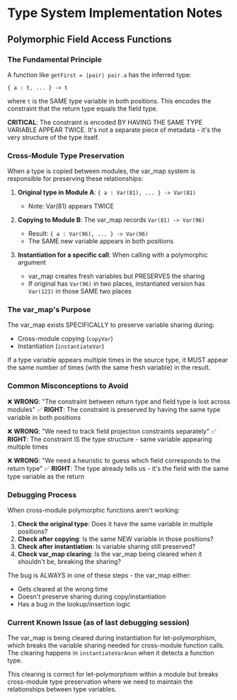# Type System Implementation Notes

## Polymorphic Field Access Functions

### The Fundamental Principle
A function like `getFirst = |pair| pair.a` has the inferred type:
```
{ a : t, ... } -> t
```
where `t` is the SAME type variable in both positions. This encodes the constraint that the return type equals the field type.

**CRITICAL**: The constraint is encoded BY HAVING THE SAME TYPE VARIABLE APPEAR TWICE. It's not a separate piece of metadata - it's the very structure of the type itself.

### Cross-Module Type Preservation

When a type is copied between modules, the var_map system is responsible for preserving these relationships:

1. **Original type in Module A**: `{ a : Var(81), ... } -> Var(81)`
   - Note: Var(81) appears TWICE

2. **Copying to Module B**: The var_map records `Var(81) -> Var(96)`
   - Result: `{ a : Var(96), ... } -> Var(96)`
   - The SAME new variable appears in both positions

3. **Instantiation for a specific call**: When calling with a polymorphic argument
   - var_map creates fresh variables but PRESERVES the sharing
   - If original has `Var(96)` in two places, instantiated version has `Var(123)` in those SAME two places

### The var_map's Purpose

The var_map exists SPECIFICALLY to preserve variable sharing during:
- Cross-module copying (`copyVar`)
- Instantiation (`instantiateVar`)

If a type variable appears multiple times in the source type, it MUST appear the same number of times (with the same fresh variable) in the result.

### Common Misconceptions to Avoid

❌ **WRONG**: "The constraint between return type and field type is lost across modules"
✅ **RIGHT**: The constraint is preserved by having the same type variable in both positions

❌ **WRONG**: "We need to track field projection constraints separately"
✅ **RIGHT**: The constraint IS the type structure - same variable appearing multiple times

❌ **WRONG**: "We need a heuristic to guess which field corresponds to the return type"
✅ **RIGHT**: The type already tells us - it's the field with the same type variable as the return

### Debugging Process

When cross-module polymorphic functions aren't working:

1. **Check the original type**: Does it have the same variable in multiple positions?
2. **Check after copying**: Is the same NEW variable in those positions?
3. **Check after instantiation**: Is variable sharing still preserved?
4. **Check var_map clearing**: Is the var_map being cleared when it shouldn't be, breaking the sharing?

The bug is ALWAYS in one of these steps - the var_map either:
- Gets cleared at the wrong time
- Doesn't preserve sharing during copy/instantiation
- Has a bug in the lookup/insertion logic

### Current Known Issue (as of last debugging session)

The var_map is being cleared during instantiation for let-polymorphism, which breaks the variable sharing needed for cross-module function calls. The clearing happens in `instantiateVarAnon` when it detects a function type.

This clearing is correct for let-polymorphism within a module but breaks cross-module type preservation where we need to maintain the relationships between type variables.